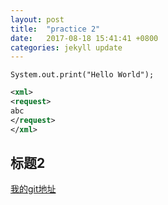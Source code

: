 ```yaml
---
layout: post
title:  "practice 2"
date:   2017-08-18 15:41:41 +0800
categories: jekyll update
---
```

````
System.out.print("Hello World");
````
````xml
<xml>
<request>
abc
</request>
</xml>
````

## 标题2
[我的git地址][git-url]

[git-url]: https://wuwu20048.github.com

